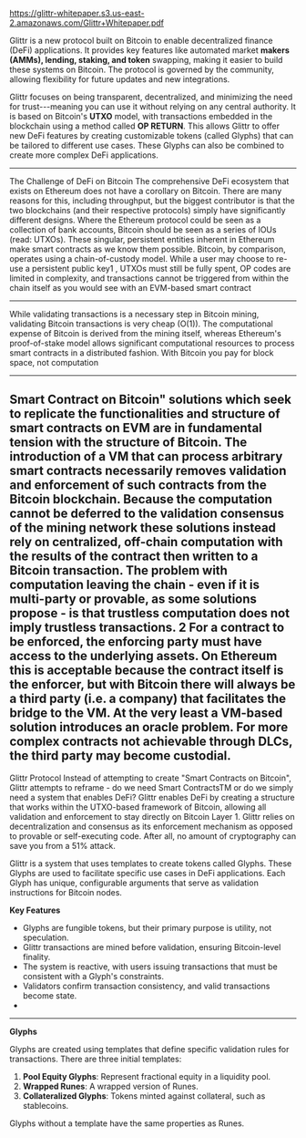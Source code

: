 https://glittr-whitepaper.s3.us-east-2.amazonaws.com/Glittr+Whitepaper.pdf



Glittr is a new protocol built on Bitcoin to enable decentralized finance (DeFi) applications. It provides key features like automated market **makers (AMMs), lending, staking, and token** swapping, making it easier to build these systems on Bitcoin. The protocol is governed by the community, allowing flexibility for future updates and new integrations.

Glittr focuses on being transparent, decentralized, and minimizing the need for trust---meaning you can use it without relying on any central authority. It is based on Bitcoin's **UTXO** model, with transactions embedded in the blockchain using a method called **OP RETURN**. This allows Glittr to offer new DeFi features by creating customizable tokens (called Glyphs) that can be tailored to different use cases. These Glyphs can also be combined to create more complex DeFi applications.

----------
The Challenge of DeFi on Bitcoin The comprehensive DeFi ecosystem that exists on Ethereum does not have a corollary on Bitcoin. There are many reasons for this, including throughput, but the biggest contributor is that the two blockchains (and their respective protocols) simply have significantly different designs. Where the Ethereum protocol could be seen as a collection of bank accounts, Bitcoin should be seen as a series of IOUs (read: UTXOs). These singular, persistent entities inherent in Ethereum make smart contracts as we know them possible. Bitcoin, by comparison, operates using a chain-of-custody model. While a user may choose to re-use a persistent public key1 , UTXOs must still be fully spent, OP codes are limited in complexity, and transactions cannot be triggered from within the chain itself as you would see with an EVM-based smart contract

-----

While validating transactions is a necessary step in Bitcoin mining, validating Bitcoin transactions is very cheap (O(1)). The computational expense of Bitcoin is derived from the mining itself, whereas Ethereum's proof-of-stake model allows significant computational resources to process smart contracts in a distributed fashion. With Bitcoin you pay for block space, not computation


---
Smart Contract on Bitcoin" solutions which seek to replicate the functionalities and structure of smart contracts on EVM are in fundamental tension with the structure of Bitcoin. The introduction of a VM that can process arbitrary smart contracts necessarily removes validation and enforcement of such contracts from the Bitcoin blockchain. Because the computation cannot be deferred to the validation consensus of the mining network these solutions instead rely on centralized, off-chain computation with the results of the contract then written to a Bitcoin transaction. The problem with computation leaving the chain - even if it is multi-party or provable, as some solutions propose - is that trustless computation does not imply trustless transactions. 2 For a contract to be enforced, the enforcing party must have access to the underlying assets. On Ethereum this is acceptable because the contract itself is the enforcer, but with Bitcoin there will always be a third party (i.e. a company) that facilitates the bridge to the VM. At the very least a VM-based solution introduces an oracle problem. For more complex contracts not achievable through DLCs, the third party may become custodial.
-------

Glittr Protocol Instead of attempting to create "Smart Contracts on Bitcoin", Glittr attempts to reframe - do we need Smart ContractsTM or do we simply need a system that enables DeFi? Glittr enables DeFi by creating a structure that works within the UTXO-based framework of Bitcoin, allowing all validation and enforcement to stay directly on Bitcoin Layer 1. Glittr relies on decentralization and consensus as its enforcement mechanism as opposed to provable or self-executing code. After all, no amount of cryptography can save you from a 51% attack.


Glittr is a system that uses templates to create tokens called Glyphs. These Glyphs are used to facilitate specific use cases in DeFi applications. Each Glyph has unique, configurable arguments that serve as validation instructions for Bitcoin nodes.

**Key Features**

-   Glyphs are fungible tokens, but their primary purpose is utility, not speculation.
-   Glittr transactions are mined before validation, ensuring Bitcoin-level finality.
-   The system is reactive, with users issuing transactions that must be consistent with a Glyph's constraints.
-   Validators confirm transaction consistency, and valid transactions become state.
-   
----

**Glyphs**

Glyphs are created using templates that define specific validation rules for transactions. There are three initial templates:

1.  **Pool Equity Glyphs**: Represent fractional equity in a liquidity pool.
2.  **Wrapped Runes**: A wrapped version of Runes.
3.  **Collateralized Glyphs**: Tokens minted against collateral, such as stablecoins.

Glyphs without a template have the same properties as Runes.